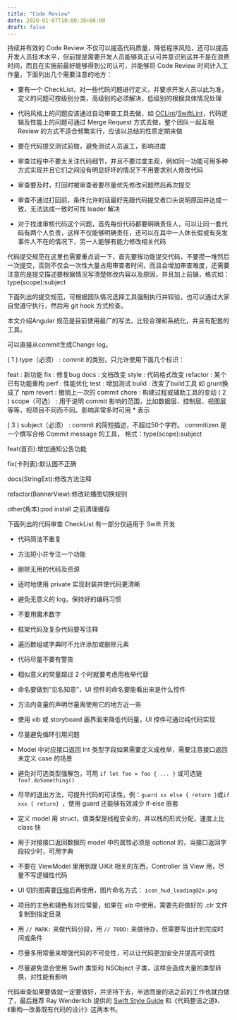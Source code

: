 ```yaml
---
title: "Code Review"
date: 2020-01-07T10:00:38+08:00
draft: false
---
```


持续并有效的 Code Review 不仅可以提高代码质量，降低程序风险，还可以提高开发人员技术水平，但前提是需要开发人员能够真正认可并意识到这并不是在浪费时间，而且在实施前最好能够得到公司认可，并能够将 Code Review 时间计入工作量，下面列出几个需要注意的地方：

- 要有一个 CheckList，对一些代码问题进行定义，并要求开发人员以此为准，定义的问题可按级别分类，高级别的必须解决，低级别的根据具体情况处理

- 代码风格上的问题应该通过自动审查工具去做，如 [OCLint](https://github.com/oclint/oclint)/[SwiftLint](https://github.com/realm/SwiftLint)，代码逻辑及性能上的问题可通过 Merge Request 方式去做，整个团队一起互相 Review 的方式不适合频繁实行，应该以总结的性质定期来做

- 要在代码提交测试前做，避免测试人员返工，影响进度

- 审查过程中不要太关注代码细节，并且不要过度主观，例如同一功能可用多种方式实现并且它们之间没有明显好坏的情况下不用要求别人修改代码

- 审查要及时，打回时被审查者要尽量优先修改问题然后再次提交

- 审查不通过打回前，条件允许的话最好先跟代码提交者口头说明原因并达成一致，无法达成一致时可找 leader 解决

- 对于找谁审核代码这个问题，首先每份代码都要明确责任人，可以让同一套代码有两个人负责，这样不仅能够明确责任，还可以在其中一人休长假或有突发事件人不在的情况下，另一人能够有能力修改相关代码

代码提交规范在这里也需要重点说一下，首先要按功能提交代码，不要攒一堆然后一次提交，否则不仅会一次性大量占用审查者时间，而且会增加审查难度，还需要注意的是提交描述要根据情况写清楚修改内容以及原因，并且加上前辍，格式如：type(scope):subject



下面列出的提交规范，可根据团队情况选择工具强制执行并较验，也可以通过大家自觉遵守执行，然后用 git hook 方式检查。

本文介绍Angular 规范是目前使用最广的写法，比较合理和系统化，并且有配套的工具。

可以直接从commit生成Change log。



( 1 ) type（必须） : commit 的类别，只允许使用下面几个标识：

feat : 新功能
fix : 修复bug
docs : 文档改变
style : 代码格式改变
refactor : 某个已有功能重构
perf : 性能优化
test : 增加测试
build : 改变了build工具 如 grunt换成了 npm
revert : 撤销上一次的 commit
chore : 构建过程或辅助工具的变动
( 2 ) scope（可选） : 用于说明 commit 影响的范围，比如数据层、控制层、视图层等等，视项目不同而不同。影响非常多时可用 * 表示

( 3 ) subject（必须） : commit 的简短描述，不超过50个字符。
commitizen 是一个撰写合格 Commit message 的工具，
格式：type(scope):subject

feat(首页):增加通知公告功能

fix(卡列表):默认图不正确

docs(StringExt):修改方法注释

refactor(BannerView):修改轮播图切换规则

other(角本):pod install 之前清理缓存


下面列出的代码审查 CheckList 有一部分仅适用于 Swift 开发

- 代码简洁不重复

- 方法短小并专注一个功能

- 删除无用的代码及资源

- 适时地使用 private 实现封装并使代码更清晰

- 避免无意义的 log，保持好的编码习惯

- 不要用魔术数字

- 框架代码及复杂代码要写注释

- 遍历数组或字典时不允许添加或删除元素

- 代码尽量不要有警告

- 相似意义的常量超过 2 个时就要考虑用枚举代替

- 命名要做到“见名知意”，UI 控件的命名要能看出来是什么控件

- 方法内变量的声明尽量离使用它的地方近一些

- 使用 xib 或 storyboard 画界面来降低代码量，UI 控件可通过纯代码实现

- 尽量避免循环引用问题

- Model 中对应接口返回 Int 类型字段如果需要定义成枚举，需要注意接口返回未定义 case 的场景

- 避免对可选类型强解包，可用 `if let foo = foo { ... }` 或可选链 `foo?.doSomething()`

- 尽早的退出方法，可提升代码的可读性，例：`guard xx else { return }`或`if xxx { return} `，使用 guard 还能够有效减少 if-else 嵌套 

- 定义 model 用 struct，值类型是线程安全的，并以栈的形式分配，速度上比 class 快

- 用于对接接口返回数据的 model 中的属性必须是 optional 的，当接口返回字段较少时，可用字典

- 不要在 ViewModel 里用到跟 UIKit 相关的东西，Controller 当 View 用，尽量不写逻辑性代码

- UI 切的图需要[压缩](https://tinypng.com)后再使用，图片命名方式：
`icon_hud_loading@2x.png`

- 项目的主色和辅色有对应常量，如果在 xib 中使用，需要先将做好的 .clr 文件复制到指定目录

- 用 `// MARK:` 来做代码分段，用 `// TODO:` 来做待办，但需要写出计划完成时间或条件

- 尽量多用常量来增强代码的不可变性，可以让代码更加安全并提高可读性

- 尽量避免混合使用 Swift 类型和 NSObject 子类，这样会造成大量的类型转换，对性能有影响

代码审查如果要做就一定要做好，并坚持下去，半途而废的话之前的工作也就白做了，最后推荐 Ray Wenderlich 提供的 [Swift Style Guide](https://github.com/raywenderlich/swift-style-guide) 和《代码整洁之道》、《重构—改善既有代码的设计》这两本书。





